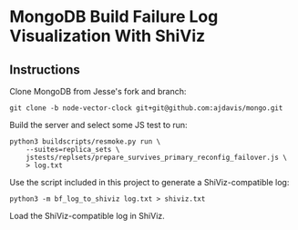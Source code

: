 MongoDB Build Failure Log Visualization With ShiViz
===================================================

Instructions
------------

Clone MongoDB from Jesse's fork and branch:
```
git clone -b node-vector-clock git+git@github.com:ajdavis/mongo.git
```

Build the server and select some JS test to run:

```
python3 buildscripts/resmoke.py run \
    --suites=replica_sets \
    jstests/replsets/prepare_survives_primary_reconfig_failover.js \
    > log.txt
```

Use the script included in this project to generate a ShiViz-compatible log:

```
python3 -m bf_log_to_shiviz log.txt > shiviz.txt
```

Load the ShiViz-compatible log in ShiViz.

